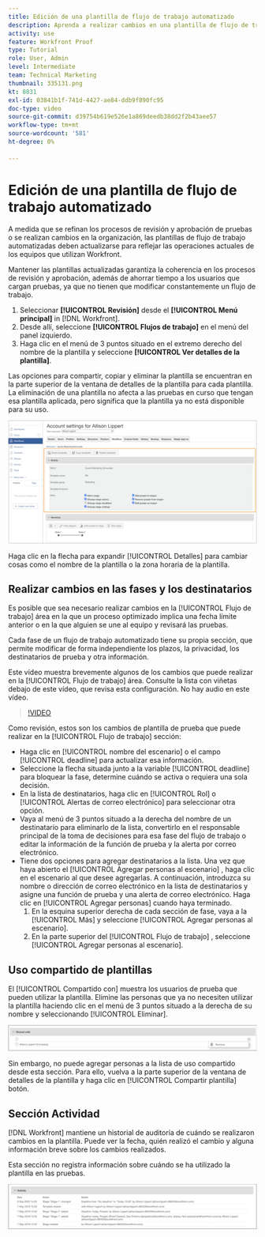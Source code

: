 ```yaml
---
title: Edición de una plantilla de flujo de trabajo automatizado
description: Aprenda a realizar cambios en una plantilla de flujo de trabajo de revisión automatizada existente en [!DNL  Workfront].
activity: use
feature: Workfront Proof
type: Tutorial
role: User, Admin
level: Intermediate
team: Technical Marketing
thumbnail: 335131.png
kt: 8831
exl-id: 03841b1f-741d-4427-ae84-ddb9f890fc95
doc-type: video
source-git-commit: d39754b619e526e1a869deedb38dd2f2b43aee57
workflow-type: tm+mt
source-wordcount: '581'
ht-degree: 0%

---
```


# Edición de una plantilla de flujo de trabajo automatizado

A medida que se refinan los procesos de revisión y aprobación de pruebas o se realizan cambios en la organización, las plantillas de flujo de trabajo automatizadas deben actualizarse para reflejar las operaciones actuales de los equipos que utilizan Workfront.

Mantener las plantillas actualizadas garantiza la coherencia en los procesos de revisión y aprobación, además de ahorrar tiempo a los usuarios que cargan pruebas, ya que no tienen que modificar constantemente un flujo de trabajo.

1. Seleccionar **[!UICONTROL Revisión]** desde el **[!UICONTROL Menú principal]** in [!DNL Workfront].
1. Desde allí, seleccione **[!UICONTROL Flujos de trabajo]** en el menú del panel izquierdo.
1. Haga clic en el menú de 3 puntos situado en el extremo derecho del nombre de la plantilla y seleccione **[!UICONTROL Ver detalles de la plantilla]**.

Las opciones para compartir, copiar y eliminar la plantilla se encuentran en la parte superior de la ventana de detalles de la plantilla para cada plantilla. La eliminación de una plantilla no afecta a las pruebas en curso que tengan esa plantilla aplicada, pero significa que la plantilla ya no está disponible para su uso.

![Ventana de detalles de plantilla](assets/proof-system-setup-edit-templates-details-area.png)

<!--
Lean More URLs
-->

Haga clic en la flecha para expandir [!UICONTROL Detalles] para cambiar cosas como el nombre de la plantilla o la zona horaria de la plantilla.

## Realizar cambios en las fases y los destinatarios

Es posible que sea necesario realizar cambios en la [!UICONTROL Flujo de trabajo] área en la que un proceso optimizado implica una fecha límite anterior o en la que alguien se une al equipo y revisará las pruebas.

Cada fase de un flujo de trabajo automatizado tiene su propia sección, que permite modificar de forma independiente los plazos, la privacidad, los destinatarios de prueba y otra información.

Este vídeo muestra brevemente algunos de los cambios que puede realizar en la [!UICONTROL Flujo de trabajo] área. Consulte la lista con viñetas debajo de este vídeo, que revisa esta configuración. No hay audio en este vídeo.

>[!VIDEO](https://video.tv.adobe.com/v/335131/?quality=12)

Como revisión, estos son los cambios de plantilla de prueba que puede realizar en la [!UICONTROL Flujo de trabajo] sección:

* Haga clic en [!UICONTROL nombre del escenario] o el campo [!UICONTROL deadline] para actualizar esa información.
* Seleccione la flecha situada junto a la variable [!UICONTROL deadline] para bloquear la fase, determine cuándo se activa o requiera una sola decisión.
* En la lista de destinatarios, haga clic en [!UICONTROL Rol] o [!UICONTROL Alertas de correo electrónico] para seleccionar otra opción.
* Vaya al menú de 3 puntos situado a la derecha del nombre de un destinatario para eliminarlo de la lista, convertirlo en el responsable principal de la toma de decisiones para esa fase del flujo de trabajo o editar la información de la función de prueba y la alerta por correo electrónico.
* Tiene dos opciones para agregar destinatarios a la lista. Una vez que haya abierto el [!UICONTROL Agregar personas al escenario] , haga clic en el escenario al que desee agregarlas. A continuación, introduzca su nombre o dirección de correo electrónico en la lista de destinatarios y asigne una función de prueba y una alerta de correo electrónico. Haga clic en [!UICONTROL Agregar personas] cuando haya terminado.
   1. En la esquina superior derecha de cada sección de fase, vaya a la [!UICONTROL Más] y seleccione [!UICONTROL Agregar personas al escenario].
   1. En la parte superior del [!UICONTROL Flujo de trabajo] , seleccione [!UICONTROL Agregar personas al escenario].

## Uso compartido de plantillas

El [!UICONTROL Compartido con] muestra los usuarios de prueba que pueden utilizar la plantilla. Elimine las personas que ya no necesiten utilizar la plantilla haciendo clic en el menú de 3 puntos situado a la derecha de su nombre y seleccionando [!UICONTROL Eliminar].

![[!UICONTROL Compartido con] lista](assets/proof-system-setups-edit-template-shared-with.png)

Sin embargo, no puede agregar personas a la lista de uso compartido desde esta sección. Para ello, vuelva a la parte superior de la ventana de detalles de la plantilla y haga clic en [!UICONTROL Compartir plantilla] botón.

## Sección Actividad

[!DNL Workfront] mantiene un historial de auditoría de cuándo se realizaron cambios en la plantilla. Puede ver la fecha, quién realizó el cambio y alguna información breve sobre los cambios realizados.

Esta sección no registra información sobre cuándo se ha utilizado la plantilla en las pruebas.

![Lista de actividades de revisión](assets/proof-system-setups-edit-template-activity.png)
